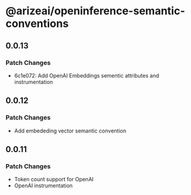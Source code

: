 # @arizeai/openinference-semantic-conventions

## 0.0.13

### Patch Changes

- 6c1e072: Add OpenAI Embeddings sementic attributes and instrumentation

## 0.0.12

### Patch Changes

- Add embededing vector semantic convention

## 0.0.11

### Patch Changes

- Token count support for OpenAI
- OpenAI instrumentation

